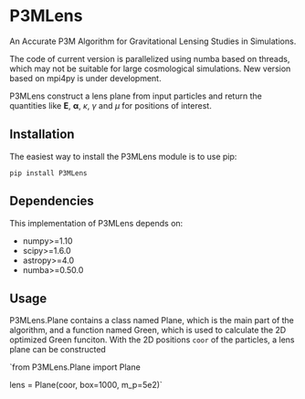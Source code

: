 # P3MLens
An Accurate P3M Algorithm for Gravitational Lensing Studies in Simulations.

The code of current version is parallelized using numba based on threads, which may not be suitable for large cosmological simulations. New version based on mpi4py is under development.

P3MLens construct a lens plane from input particles and return the quantities like $\bm{E}$, $\bm{\alpha}$, $\kappa$, $\gamma$ and $\mu$ for positions of interest.

## Installation
The easiest way to install the P3MLens module is to use pip:

`pip install P3MLens `

## Dependencies
This implementation of P3MLens depends on:

* numpy>=1.10
* scipy>=1.6.0
* astropy>=4.0
* numba>=0.50.0

## Usage
P3MLens.Plane contains a class named Plane, which is the main part of the algorithm, and a function named Green, which is used to calculate the 2D optimized Green funciton. With the 2D positions `coor` of the particles, a lens plane can be constructed 

`from P3MLens.Plane import Plane

lens = Plane(coor, box=1000, m_p=5e2)`
